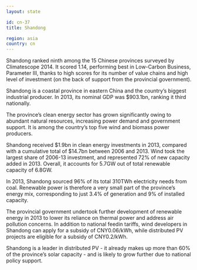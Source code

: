 ```yaml
---
layout: state

id: cn-37
title: Shandong

region: asia
country: cn
---
```

Shandong ranked ninth among the 15 Chinese provinces surveyed by Climatescope 2014. It scored 1.14, performing best in Low-Carbon Business, Parameter III, thanks to high scores for its number of value chains and high level of investment (on the back of support from the provincial government).

Shandong is a coastal province in eastern China and the country’s biggest industrial producer. In 2013, its nominal GDP was $903.1bn, ranking it third nationally.

The province’s clean energy sector has grown significantly owing to abundant natural resources, increasing power demand and government support. It is among the country’s top five wind and biomass power producers.

Shandong received $1.9bn in clean energy investments in 2013, compared with a cumulative total of $14.7bn between 2006 and 2013. Wind took the largest share of 2006-13 investment, and represented 72% of new capacity added in 2013. Overall, it accounts for 5.7GW out of total renewable capacity of 6.8GW.

In 2013, Shandong sourced 96% of its total 310TWh electricity needs from coal. Renewable power is therefore a very small part of the province’s energy mix, corresponding to just 3.4% of generation and 9% of installed capacity.

The provincial government undertook further development of renewable energy in 2013 to lower its reliance on thermal power and address air pollution concerns. In addition to national feedin tariffs, wind developers in Shandong can apply for a subsidy of CNY0.06/kWh, while distributed PV projects are eligible for a subsidy of CNY0.2/kWh.

Shandong is a leader in distributed PV - it already makes up more than 60% of the province’s solar capacity - and is likely to grow further due to national policy support.